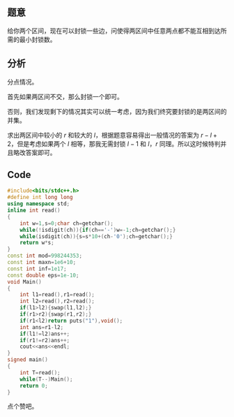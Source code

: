 ## 题意

给你两个区间，现在可以封锁一些边，问使得两区间中任意两点都不能互相到达所需的最小封锁数。

## 分析

分点情况。

首先如果两区间不交，那么封锁一个即可。

否则，我们发现剩下的情况其实可以统一考虑，因为我们终究要封锁的是两区间的并集。

求出两区间中较小的 $r$ 和较大的 $l$，根据题意容易得出一般情况的答案为 $r-l+2$，但是考虑如果两个 $l$ 相等，那我无需封锁 $l-1$ 和 $l$，$r$ 同理。所以这时候特判并且略改答案即可。

## Code

```cpp
#include<bits/stdc++.h>
#define int long long
using namespace std;
inline int read()
{
	int w=1,s=0;char ch=getchar();
	while(!isdigit(ch)){if(ch=='-')w=-1;ch=getchar();}
	while(isdigit(ch)){s=s*10+(ch-'0');ch=getchar();}
	return w*s;
}
const int mod=998244353;
const int maxn=1e6+10;
const int inf=1e17;
const double eps=1e-10;
void Main()
{
	int l1=read(),r1=read();
	int l2=read(),r2=read();
	if(l1>l2){swap(l1,l2);}
	if(r1>r2){swap(r1,r2);}
	if(r1<l2)return puts("1"),void();
	int ans=r1-l2;
	if(l1!=l2)ans++;
	if(r1!=r2)ans++;
	cout<<ans<<endl;
}
signed main()
{
	int T=read();
	while(T--)Main();
	return 0;
}
```
点个赞吧。